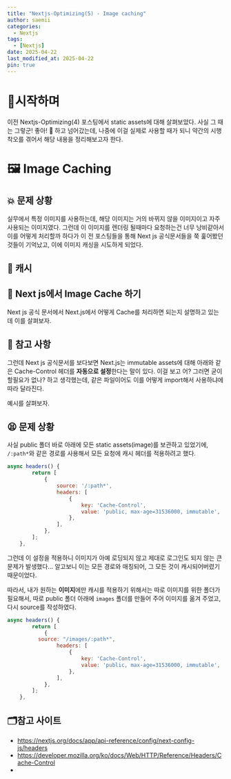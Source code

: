 ```yaml
---
title: "Nextjs-Optimizing(5) - Image caching"
author: saemii
categories:
  - Nextjs
tags:
  - [Nextjs]
date: 2025-04-22
last_modified_at: 2025-04-22
pin: true
---
```


# 📌시작하며

이전 Nextjs-Optimizing(4) 포스팅에서 static assets에 대해 살펴보았다. 사실 그 때는 그렇군! 좋아! 🤗 하고 넘어갔는데, 나중에 이걸 실제로 사용할 때가 되니 약간의 시행착오를 겪어서 해당 내용을 정리해보고자 한다.

# 🖼️ Image Caching

## 💥 문제 상황

실무에서 특정 이미지를 사용하는데, 해당 이미지는 거의 바뀌지 않을 이미지이고 자주 사용되는 이미지였다. 그런데 이 이미지를 렌더링 될때마다 요청하는건 너무 낭비같아서 이를 어떻게 처리할까 하다가 이 전 포스팅들을 통해 Next js 공식문서들을 쭉 훑어봤던 것들이 기억났고, 이에 이미지 캐싱을 시도하게 되었다.

## 🎇 캐시

## 🎁 Next js에서 Image Cache 하기

Next js 공식 문서에서 Next.js에서 어떻게 Cache를 처리하면 되는지 설명하고 있는데 이를 살펴보자.

## 💛 참고 사항

그런데 Next js 공식문서를 보다보면 Next.js는 immutable assets에 대해 아래와 같은 Cache-Control 헤더를 **자동으로 설정**한다는 말이 있다. 이걸 보고 어? 그러면 굳이 할필요가 없나? 하고 생각했는데, 같은 파일이어도 이를 어떻게 import해서 사용하냐에 따라 달라진다.

예시를 살펴보자.

## 😫 문제 상황

사실 public 폴더 바로 아래에 모든 static assets(image)를 보관하고 있었기에, `/:path*`와 같은 경로를 사용해서 모든 요청에 캐시 헤더를 적용하려고 했다.

```javascript
async headers() {
		return [
			{
				source: '/:path*',
				headers: [
					{
						key: 'Cache-Control',
						value: 'public, max-age=31536000, immutable',
					},
				],
			},
		];
	},
```

그런데 이 설정을 적용하니 이미지가 아예 로딩되지 않고 제대로 로그인도 되지 않는 큰 문제가 발생했다... 알고보니 이는 모든 경로와 매칭되어, 그 모든 것이 캐시되어버렸기 때문이었다.

따라서, 내가 원하는 **이미지**에만 캐시를 적용하기 위해서는 따로 이미지를 위한 폴더가 필요해서, 따로 public 폴더 아래에 `images` 폴더를 만들어 주어 이미지를 옮겨 주었고, 다시 source를 작성하였다.

```javascript
async headers() {
		return [
			{
	      source: "/images/:path*",
				headers: [
					{
						key: 'Cache-Control',
						value: 'public, max-age=31536000, immutable',
					},
				],
			},
		];
	},
```

## 🗂️참고 사이트

- <https://nextjs.org/docs/app/api-reference/config/next-config-js/headers>
- <https://developer.mozilla.org/ko/docs/Web/HTTP/Reference/Headers/Cache-Control>
-
